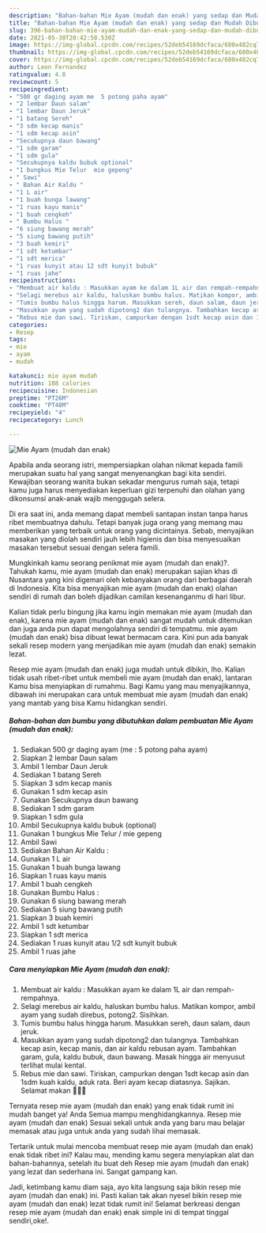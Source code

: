 ```yaml
---
description: "Bahan-bahan Mie Ayam (mudah dan enak) yang sedap dan Mudah Dibuat"
title: "Bahan-bahan Mie Ayam (mudah dan enak) yang sedap dan Mudah Dibuat"
slug: 396-bahan-bahan-mie-ayam-mudah-dan-enak-yang-sedap-dan-mudah-dibuat
date: 2021-05-30T20:42:58.530Z
image: https://img-global.cpcdn.com/recipes/52deb54169dcfaca/680x482cq70/mie-ayam-mudah-dan-enak-foto-resep-utama.jpg
thumbnail: https://img-global.cpcdn.com/recipes/52deb54169dcfaca/680x482cq70/mie-ayam-mudah-dan-enak-foto-resep-utama.jpg
cover: https://img-global.cpcdn.com/recipes/52deb54169dcfaca/680x482cq70/mie-ayam-mudah-dan-enak-foto-resep-utama.jpg
author: Leon Fernandez
ratingvalue: 4.8
reviewcount: 5
recipeingredient:
- "500 gr daging ayam me  5 potong paha ayam"
- "2 lembar Daun salam"
- "1 lembar Daun Jeruk"
- "1 batang Sereh"
- "3 sdm kecap manis"
- "1 sdm kecap asin"
- "Secukupnya daun bawang"
- "1 sdm garam"
- "1 sdm gula"
- "Secukupnya kaldu bubuk optional"
- "1 bungkus Mie Telur  mie gepeng"
- " Sawi"
- " Bahan Air Kaldu "
- "1 L air"
- "1 buah bunga lawang"
- "1 ruas kayu manis"
- "1 buah cengkeh"
- " Bumbu Halus "
- "6 siung bawang merah"
- "5 siung bawang putih"
- "3 buah kemiri"
- "1 sdt ketumbar"
- "1 sdt merica"
- "1 ruas kunyit atau 12 sdt kunyit bubuk"
- "1 ruas jahe"
recipeinstructions:
- "Membuat air kaldu : Masukkan ayam ke dalam 1L air dan rempah-rempahnya."
- "Selagi merebus air kaldu, haluskan bumbu halus. Matikan kompor, ambil ayam yang sudah direbus, potong2. Sisihkan."
- "Tumis bumbu halus hingga harum. Masukkan sereh, daun salam, daun jeruk."
- "Masukkan ayam yang sudah dipotong2 dan tulangnya. Tambahkan kecap asin, kecap manis, dan air kaldu rebusan ayam. Tambahkan garam, gula, kaldu bubuk, daun bawang. Masak hingga air menyusut terlihat mulai kental."
- "Rebus mie dan sawi. Tiriskan, campurkan dengan 1sdt kecap asin dan 1sdm kuah kaldu, aduk rata. Beri ayam kecap diatasnya. Sajikan. Selamat makan 🥰👩‍🍳"
categories:
- Resep
tags:
- mie
- ayam
- mudah

katakunci: mie ayam mudah 
nutrition: 188 calories
recipecuisine: Indonesian
preptime: "PT26M"
cooktime: "PT48M"
recipeyield: "4"
recipecategory: Lunch

---
```



![Mie Ayam (mudah dan enak)](https://img-global.cpcdn.com/recipes/52deb54169dcfaca/680x482cq70/mie-ayam-mudah-dan-enak-foto-resep-utama.jpg)

Apabila anda seorang istri, mempersiapkan olahan nikmat kepada famili merupakan suatu hal yang sangat menyenangkan bagi kita sendiri. Kewajiban seorang  wanita bukan sekadar mengurus rumah saja, tetapi kamu juga harus menyediakan keperluan gizi terpenuhi dan olahan yang dikonsumsi anak-anak wajib menggugah selera.

Di era  saat ini, anda memang dapat membeli santapan instan tanpa harus ribet membuatnya dahulu. Tetapi banyak juga orang yang memang mau memberikan yang terbaik untuk orang yang dicintainya. Sebab, menyajikan masakan yang diolah sendiri jauh lebih higienis dan bisa menyesuaikan masakan tersebut sesuai dengan selera famili. 



Mungkinkah kamu seorang penikmat mie ayam (mudah dan enak)?. Tahukah kamu, mie ayam (mudah dan enak) merupakan sajian khas di Nusantara yang kini digemari oleh kebanyakan orang dari berbagai daerah di Indonesia. Kita bisa menyajikan mie ayam (mudah dan enak) olahan sendiri di rumah dan boleh dijadikan camilan kesenanganmu di hari libur.

Kalian tidak perlu bingung jika kamu ingin memakan mie ayam (mudah dan enak), karena mie ayam (mudah dan enak) sangat mudah untuk ditemukan dan juga anda pun dapat mengolahnya sendiri di tempatmu. mie ayam (mudah dan enak) bisa dibuat lewat bermacam cara. Kini pun ada banyak sekali resep modern yang menjadikan mie ayam (mudah dan enak) semakin lezat.

Resep mie ayam (mudah dan enak) juga mudah untuk dibikin, lho. Kalian tidak usah ribet-ribet untuk membeli mie ayam (mudah dan enak), lantaran Kamu bisa menyiapkan di rumahmu. Bagi Kamu yang mau menyajikannya, dibawah ini merupakan cara untuk membuat mie ayam (mudah dan enak) yang mantab yang bisa Kamu hidangkan sendiri.

<!--inarticleads1-->

##### Bahan-bahan dan bumbu yang dibutuhkan dalam pembuatan Mie Ayam (mudah dan enak):

1. Sediakan 500 gr daging ayam (me : 5 potong paha ayam)
1. Siapkan 2 lembar Daun salam
1. Ambil 1 lembar Daun Jeruk
1. Sediakan 1 batang Sereh
1. Siapkan 3 sdm kecap manis
1. Gunakan 1 sdm kecap asin
1. Gunakan Secukupnya daun bawang
1. Sediakan 1 sdm garam
1. Siapkan 1 sdm gula
1. Ambil Secukupnya kaldu bubuk (optional)
1. Gunakan 1 bungkus Mie Telur / mie gepeng
1. Ambil  Sawi
1. Sediakan  Bahan Air Kaldu :
1. Gunakan 1 L air
1. Gunakan 1 buah bunga lawang
1. Siapkan 1 ruas kayu manis
1. Ambil 1 buah cengkeh
1. Gunakan  Bumbu Halus :
1. Gunakan 6 siung bawang merah
1. Sediakan 5 siung bawang putih
1. Siapkan 3 buah kemiri
1. Ambil 1 sdt ketumbar
1. Siapkan 1 sdt merica
1. Sediakan 1 ruas kunyit atau 1/2 sdt kunyit bubuk
1. Ambil 1 ruas jahe




<!--inarticleads2-->

##### Cara menyiapkan Mie Ayam (mudah dan enak):

1. Membuat air kaldu : Masukkan ayam ke dalam 1L air dan rempah-rempahnya.
1. Selagi merebus air kaldu, haluskan bumbu halus. Matikan kompor, ambil ayam yang sudah direbus, potong2. Sisihkan.
1. Tumis bumbu halus hingga harum. Masukkan sereh, daun salam, daun jeruk.
1. Masukkan ayam yang sudah dipotong2 dan tulangnya. Tambahkan kecap asin, kecap manis, dan air kaldu rebusan ayam. Tambahkan garam, gula, kaldu bubuk, daun bawang. Masak hingga air menyusut terlihat mulai kental.
1. Rebus mie dan sawi. Tiriskan, campurkan dengan 1sdt kecap asin dan 1sdm kuah kaldu, aduk rata. Beri ayam kecap diatasnya. Sajikan. Selamat makan 🥰👩‍🍳




Ternyata resep mie ayam (mudah dan enak) yang enak tidak rumit ini mudah banget ya! Anda Semua mampu menghidangkannya. Resep mie ayam (mudah dan enak) Sesuai sekali untuk anda yang baru mau belajar memasak atau juga untuk anda yang sudah lihai memasak.

Tertarik untuk mulai mencoba membuat resep mie ayam (mudah dan enak) enak tidak ribet ini? Kalau mau, mending kamu segera menyiapkan alat dan bahan-bahannya, setelah itu buat deh Resep mie ayam (mudah dan enak) yang lezat dan sederhana ini. Sangat gampang kan. 

Jadi, ketimbang kamu diam saja, ayo kita langsung saja bikin resep mie ayam (mudah dan enak) ini. Pasti kalian tak akan nyesel bikin resep mie ayam (mudah dan enak) lezat tidak rumit ini! Selamat berkreasi dengan resep mie ayam (mudah dan enak) enak simple ini di tempat tinggal sendiri,oke!.

